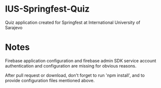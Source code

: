 # IUS-Springfest-Quiz
Quiz application created for Springfest at International University of Sarajevo


# Notes
Firebase application configuration and firebase admin SDK service account authentication and configuration are missing for obvious reasons.

After pull request or download, don't forget to run 'npm install', and to provide configuration files mentioned above.
